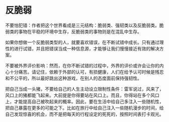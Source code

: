 # 反脆弱

不要怕犯错：作者把这个世界看成是三元结构：脆弱类、强韧类以及反脆弱类。脆弱类的事物在平稳的环境中生存，反脆弱类的事物则是在混乱中生存。

如果你想做一个反脆弱类型的人，就要喜欢错误，在不断试错中成长。只有通过理性的进行试错，并且把错误当成一种信息源，才能够让我们慢慢接近有效的解决方案。

不要被外界评价影响：然而，在你不断试错的过程中，外界的评价或许会让你的内心十分痛苦。请记住，依赖于外部的认可，有损健康，人们在给予认可时候是残忍和不公平的，所以最好跳出这种游戏，在别人的态度面前保持强韧性。

把自己当成一头猪，不要给自己的人生主动设立限制性条件：雷军说过，风来了，风口上的猪都能飞起来。大前提是你得要站在风口上。而且，你得站在多个风口上，才能提高自己被吹起来的概率。因此，要在生活中给自己多注入一些随机性，把自己暴露在更多的可能之下。比如在旅行中给自己注入一些随机漫步的时间，给自己发现惊喜的机会，而不是把每天的行程设定的死死的，按照时间表打卡观光。